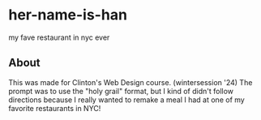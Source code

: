 # her-name-is-han
my fave restaurant in nyc ever

<h2>About</h2>
This was made for Clinton's Web Design course. (wintersession '24) The prompt was to use the "holy grail" format, but I kind of didn't follow directions because I really wanted to remake a meal I had at one of my favorite restaurants in NYC!
